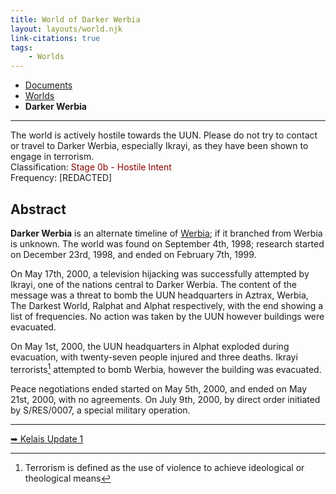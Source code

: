 ```yaml
---
title: World of Darker Werbia
layout: layouts/world.njk
link-citations: true
tags:
    - Worlds
---
```

<nav class="breadcrumb">
    <ul>
        <li><a href="/docs">Documents</a></li>
        <li><a href="/docs/world">Worlds</a></li>
        <li><b>Darker Werbia</b></li>
    </ul>
</nav>
<hr>

<div class="alert danger">
The world is actively hostile towards the UUN. Please do not try to contact or travel to Darker Werbia, especially Ikrayi, as they have been shown to engage in terrorism.
</div>

<div class="alert info">
Classification: <span style="color:darkred;">Stage 0b - Hostile Intent</span><br>
Frequency: [REDACTED]
</div>

## Abstract
**Darker Werbia** is an alternate timeline of <a href="/docs/world/werbia/">Werbia</a>; if it branched from Werbia is unknown. The world was found on September 4th, 1998; research started on December 23rd, 1998, and ended on February 7th, 1999.

On May 17th, 2000, a television hijacking was successfully attempted by Ikrayi, one of the nations central to Darker Werbia. The content of the message was a threat to bomb the UUN headquarters in Aztrax, Werbia, The Darkest World, Ralphat and Alphat respectively, with the end showing a list of frequencies. No action was taken by the UUN however buildings were evacuated.

On May 1st, 2000, the UUN headquarters in Alphat exploded during evacuation, with twenty-seven people injured and three deaths. Ikrayi terrorists[^1] attempted to bomb Werbia, however the building was evacuated.

Peace negotiations ended started on May 5th, 2000, and ended on May 21st, 2000, with no agreements. On July 9th, 2000, by direct order initiated by S/RES/0007, a special military operation.

<hr>
<a href="/docs/world/dwerbia/transcript-1">➥ Kelais Update 1</a>

[^1]: Terrorism is defined as the use of violence to achieve ideological or theological means